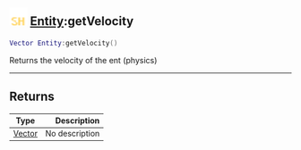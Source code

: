 ## <img src="../../.gitbook/assets/shared.png" width="32" height="32" /> [Entity](../entity/README.md):getVelocity

```lua
Vector Entity:getVelocity()
```

Returns the velocity of the ent (physics)

-----------------
## Returns

| Type   | Description |
| ------ | ----------: |
| [Vector](../vector/README.md) | No description |
